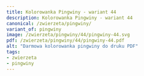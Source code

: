 ```yaml
---
title: Kolorowanka Pingwiny - wariant 44
description: Kolorowanka Pingwiny - wariant 44
canonical: /zwierzeta/pingwiny/
variant_of: pingwiny
image: /zwierzeta/pingwiny/44/pingwiny-44.svg
pdf: /zwierzeta/pingwiny/44/pingwiny-44.pdf
alt: "Darmowa kolorowanka pingwiny do druku PDF"
tags:
- zwierzeta
- pingwiny
---
```

